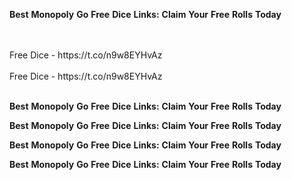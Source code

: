 <strong>Best</strong> <strong>Monopoly</strong> <strong>Go</strong> <strong>Free</strong> <strong>Dice</strong> <strong>Links:</strong> <strong>Claim</strong> <strong>Your</strong> <strong>Free</strong> <strong>Rolls</strong> <strong>Today</strong>

<br>
<br>Free Dice - https://t.co/n9w8EYHvAz
<br>
<br>Free Dice - https://t.co/n9w8EYHvAz
<br>
<br>

<strong>Best</strong> <strong>Monopoly</strong> <strong>Go</strong> <strong>Free</strong> <strong>Dice</strong> <strong>Links:</strong> <strong>Claim</strong> <strong>Your</strong> <strong>Free</strong> <strong>Rolls</strong> <strong>Today</strong>

<strong>Best</strong> <strong>Monopoly</strong> <strong>Go</strong> <strong>Free</strong> <strong>Dice</strong> <strong>Links:</strong> <strong>Claim</strong> <strong>Your</strong> <strong>Free</strong> <strong>Rolls</strong> <strong>Today</strong>

<strong>Best</strong> <strong>Monopoly</strong> <strong>Go</strong> <strong>Free</strong> <strong>Dice</strong> <strong>Links:</strong> <strong>Claim</strong> <strong>Your</strong> <strong>Free</strong> <strong>Rolls</strong> <strong>Today</strong>

<strong>Best</strong> <strong>Monopoly</strong> <strong>Go</strong> <strong>Free</strong> <strong>Dice</strong> <strong>Links:</strong> <strong>Claim</strong> <strong>Your</strong> <strong>Free</strong> <strong>Rolls</strong> <strong>Today</strong>

